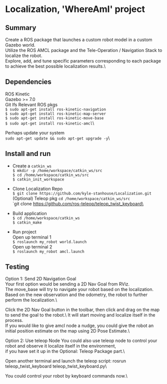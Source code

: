 # Localization, 'WhereAmI' project

## Summary

Create a ROS package that launches a custom robot model in a custom Gazebo world.\
Utilize the ROS AMCL package and the Tele-Operation / Navigation Stack to localize the robot.\
Explore, add, and tune specific parameters corresponding to each package to achieve the best possible localization results.\

## Dependencies

ROS Kinetic\
Gazebo >= 7.0\
Git lfs 
Relevant ROS pkgs\
`$ sudo apt-get install ros-kinetic-navigation`\
`$ sudo apt-get install ros-kinetic-map-server`\
`$ sudo apt-get install ros-kinetic-move-base`\
`$ sudo apt-get install ros-kinetic-amcl`\

Perhaps update your system\
`sudo apt-get update && sudo apt-get upgrade -y`\

## Install and run 

* Create a `catkin_ws`\
`$ mkdir -p /home/workspace/catkin_ws/src`\
`$ cd /home/workspace/catkin_ws/src`\
`$ catkin_init_workspace`

* Clone Localization Repo\
`$ git clone https://github.com/kyle-stanhouse/Localization.git`
(Optional) Teleop pkg
`cd /home/workspace/catkin_ws/src`\
`git clone https://github.com/ros-teleop/teleop_twist_keyboard\

* Build application\
`$ cd /home/workspace/catkin_ws`\
`$ catkin_make`

* Run project\
Open up terminal 1\
`$ roslaunch my_robot world.launch`\
Open up terminal 2\
`$ roslaunch my_robot amcl.launch`

## Testing
Option 1: Send 2D Navigation Goal\
Your first option would be sending a 2D Nav Goal from RViz.\
The move_base will try to navigate your robot based on the localization.\
Based on the new observation and the odometry, the robot to further perform the localization.\

Click the 2D Nav Goal button in the toolbar, then click and drag on the map to send the goal to the robot.\ 
It will start moving and localize itself in the process.\
If you would like to give amcl node a nudge, you could give the robot an initial position estimate on the map using 2D Pose Estimate.\

Option 2: Use teleop Node
You could also use teleop node to control your robot and observe it localize itself in the environment,\
if you have set it up in the Optional: Teleop Package part.\

Open another terminal and launch the teleop script: rosrun teleop_twist_keyboard teleop_twist_keyboard.py\

You could control your robot by keyboard commands now.\

